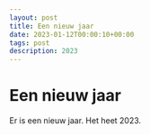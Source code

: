 ```yaml
---
layout: post
title: Een nieuw jaar
date: 2023-01-12T00:00:10+00:00
tags: post
description: 2023
---
```

# Een nieuw jaar

Er is een nieuw jaar. Het heet 2023.
